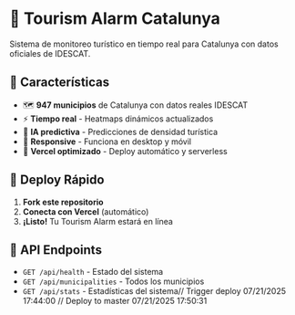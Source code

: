 # 🚨 Tourism Alarm Catalunya

Sistema de monitoreo turístico en tiempo real para Catalunya con datos oficiales de IDESCAT.

## 🌟 Características

- 🗺️ **947 municipios** de Catalunya con datos reales IDESCAT
- ⚡ **Tiempo real** - Heatmaps dinámicos actualizados
- 🤖 **IA predictiva** - Predicciones de densidad turística
- 📱 **Responsive** - Funciona en desktop y móvil
- 🚀 **Vercel optimizado** - Deploy automático y serverless

## 🚀 Deploy Rápido

1. **Fork este repositorio**
2. **Conecta con Vercel** (automático)
3. **¡Listo!** Tu Tourism Alarm estará en línea

## 📡 API Endpoints

- `GET /api/health` - Estado del sistema
- `GET /api/municipalities` - Todos los municipios
- `GET /api/stats` - Estadísticas del sistema/ /   T r i g g e r   d e p l o y   0 7 / 2 1 / 2 0 2 5   1 7 : 4 4 : 0 0  
 / /   D e p l o y   t o   m a s t e r   0 7 / 2 1 / 2 0 2 5   1 7 : 5 0 : 3 1  
 